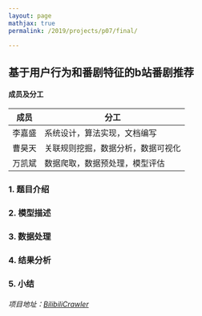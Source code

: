 ```yaml
---
layout: page
mathjax: true
permalink: /2019/projects/p07/final/

---
```


## 基于用户行为和番剧特征的b站番剧推荐

#### 成员及分工

| 成员   | 分工                               |
| ------ | ---------------------------------- |
| 李嘉盛 | 系统设计，算法实现，文档编写       |
| 曹昊天 | 关联规则挖掘，数据分析，数据可视化 |
| 万凯斌 | 数据爬取，数据预处理，模型评估     |



### 1. 题目介绍



### 2. 模型描述



### 3. 数据处理



### 4. 结果分析



### 5. 小结



###### 项目地址：[BilibiliCrawler](https://github.com/crazywkb/BilibiliCrawler)
